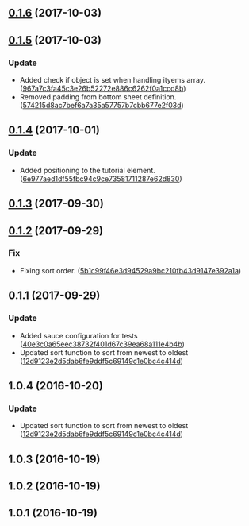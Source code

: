 <a name="0.1.6"></a>
## [0.1.6](https://github.com/advanced-rest-client/history-panel/compare/0.1.5...0.1.6) (2017-10-03)




<a name="0.1.5"></a>
## [0.1.5](https://github.com/advanced-rest-client/history-panel/compare/0.1.4...0.1.5) (2017-10-03)


### Update

* Added check if object is set when handling ityems array. ([967a7c3fa45c3e26b52272e886c6262f0a1ccd8b](https://github.com/advanced-rest-client/history-panel/commit/967a7c3fa45c3e26b52272e886c6262f0a1ccd8b))
* Removed padding from bottom sheet definition. ([574215d8ac7bef6a7a35a57757b7cbb677e2f03d](https://github.com/advanced-rest-client/history-panel/commit/574215d8ac7bef6a7a35a57757b7cbb677e2f03d))



<a name="0.1.4"></a>
## [0.1.4](https://github.com/advanced-rest-client/history-panel/compare/0.1.2...0.1.4) (2017-10-01)


### Update

* Added positioning to the tutorial element. ([6e977aed1df55fbc94c9ce73581711287e62d830](https://github.com/advanced-rest-client/history-panel/commit/6e977aed1df55fbc94c9ce73581711287e62d830))



<a name="0.1.3"></a>
## [0.1.3](https://github.com/advanced-rest-client/history-panel/compare/0.1.2...0.1.3) (2017-09-30)




<a name="0.1.2"></a>
## [0.1.2](https://github.com/advanced-rest-client/history-panel/compare/0.1.1...0.1.2) (2017-09-29)


### Fix

* Fixing sort order. ([5b1c99f46e3d94529a9bc210fb43d9147e392a1a](https://github.com/advanced-rest-client/history-panel/commit/5b1c99f46e3d94529a9bc210fb43d9147e392a1a))



<a name="0.1.1"></a>
## 0.1.1 (2017-09-29)


### Update

* Added sauce configuration for tests ([40e3c0a65eec38732f401d67c39ea68a111e4b4b](https://github.com/advanced-rest-client/history-panel/commit/40e3c0a65eec38732f401d67c39ea68a111e4b4b))
* Updated sort function to sort from newest to oldest ([12d9123e2d5dab6fe9ddf5c69149c1e0bc4c414d](https://github.com/advanced-rest-client/history-panel/commit/12d9123e2d5dab6fe9ddf5c69149c1e0bc4c414d))



<a name="1.0.4"></a>
## 1.0.4 (2016-10-20)


### Update

* Updated sort function to sort from newest to oldest ([12d9123e2d5dab6fe9ddf5c69149c1e0bc4c414d](https://github.com/advanced-rest-client/history-panel/commit/12d9123e2d5dab6fe9ddf5c69149c1e0bc4c414d))



<a name="1.0.3"></a>
## 1.0.3 (2016-10-19)




<a name="1.0.2"></a>
## 1.0.2 (2016-10-19)




<a name="1.0.1"></a>
## 1.0.1 (2016-10-19)




